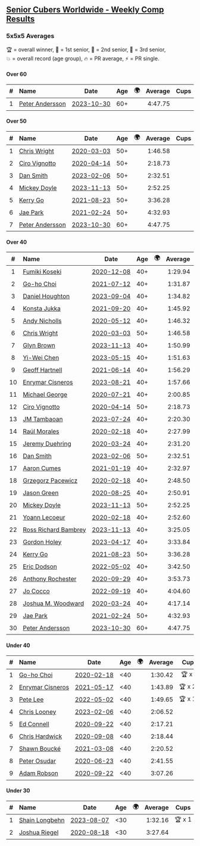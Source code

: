 <style>table {white-space: nowrap;}</style>
<link rel="stylesheet" type="text/css" href="/scw-comp/css/flags.css" />

## [Senior Cubers Worldwide - Weekly Comp Results](/scw-comp/results/)
### 5x5x5 Averages

<span style="white-space: nowrap;">🏆 = overall winner</span>, <span style="white-space: nowrap;">🥇 = 1st senior</span>, <span style="white-space: nowrap;">🥈 = 2nd senior</span>, <span style="white-space: nowrap;">🥉 = 3rd senior</span>, <span style="white-space: nowrap;">💥 = overall record (age group)</span>, <span style="white-space: nowrap;">🔥 = PR average</span>, <span style="white-space: nowrap;">⚡ = PR single</span>.

#### Over 60

| # | Name | Date | Age | 🌍 | Average | Cups | Medals | Achievements | Video |
| :--: | :-- | :--: | :--: | :--: | --: | :--: | :-- | :-- | :-- |
| 1 | [Peter Andersson](../../persons/peter_andersson/555.md) | [2023-10-30](../../results/2023-10-30/555.md) | 60+ | <i class="flag flag-SE" /> | 4:47.75 |  |  | 💥 x 2, 🔥 x 2, ⚡ x 2 | [Desktop](https://www.facebook.com/events/366558396032988/permalink/370587502296744) / [Mobile](https://m.facebook.com/events/366558396032988?view=permalink&id=370587502296744) |

#### Over 50

| # | Name | Date | Age | 🌍 | Average | Cups | Medals | Achievements | Video |
| :--: | :-- | :--: | :--: | :--: | --: | :--: | :-- | :-- | :-- |
| 1 | [Chris Wright](../../persons/chris_wright/555.md) | [2020-03-03](../../results/2020-03-03/555.md) | 50+ | <i class="flag flag-GB" /> | 1:46.58 |  | 🥇 x 1, 🥈 x 3 | 💥 x 3, 🔥 x 1, ⚡ x 3 | [Desktop](https://www.facebook.com/events/2637344919882558/permalink/2639952702955113) / [Mobile](https://m.facebook.com/events/2637344919882558?view=permalink&id=2639952702955113) |
| 2 | [Ciro Vignotto](../../persons/ciro_vignotto/555.md) | [2020-04-14](../../results/2020-04-14/555.md) | 50+ | <i class="flag flag-IT" /> | 2:18.73 |  | 🥈 x 1, 🥉 x 2 | 🔥 x 2, ⚡ x 3 | [Desktop](https://www.facebook.com/events/1400953806773430/permalink/1402097503325727) / [Mobile](https://m.facebook.com/events/1400953806773430?view=permalink&id=1402097503325727) |
| 3 | [Dan Smith](../../persons/dan_smith/555.md) | [2023-02-06](../../results/2023-02-06/555.md) | 50+ | <i class="flag flag-US" /> | 2:32.51 |  | 🥇 x 5, 🥈 x 20, 🥉 x 29 | 💥 x 1, 🔥 x 3, ⚡ x 3 | [Desktop](https://www.facebook.com/events/1884353481903829/permalink/1892350724437438) / [Mobile](https://m.facebook.com/events/1884353481903829?view=permalink&id=1892350724437438) |
| 4 | [Mickey Doyle](../../persons/mickey_doyle/555.md) | [2023-11-13](../../results/2023-11-13/555.md) | 50+ | <i class="flag flag-US" /> | 2:52.25 |  | 🥈 x 3, 🥉 x 12 | 🔥 x 12, ⚡ x 13 | [Desktop](https://www.facebook.com/events/1374628593479428/permalink/1381715059437448) / [Mobile](https://m.facebook.com/events/1374628593479428?view=permalink&id=1381715059437448) |
| 5 | [Kerry Go](../../persons/kerry_go/555.md) | [2021-08-23](../../results/2021-08-23/555.md) | 50+ | <i class="flag flag-US" /> | 3:36.28 |  | 🥉 x 1 | 🔥 x 2, ⚡ x 2 | [Desktop](https://www.facebook.com/events/1108693076205590/permalink/1117856041955960) / [Mobile](https://m.facebook.com/events/1108693076205590?view=permalink&id=1117856041955960) |
| 6 | [Jae Park](../../persons/jae_park/555.md) | [2021-02-24](../../results/2021-02-24/555.md) | 50+ | <i class="flag flag-US" /> | 4:32.93 |  | 🥉 x 4 | 🔥 x 3, ⚡ x 7 | [Desktop](https://www.facebook.com/events/256148192722702/permalink/258882652449256) / [Mobile](https://m.facebook.com/events/256148192722702?view=permalink&id=258882652449256) |
| 7 | [Peter Andersson](../../persons/peter_andersson/555.md) | [2023-10-30](../../results/2023-10-30/555.md) | 60+ | <i class="flag flag-SE" /> | 4:47.75 |  |  | 💥 x 2, 🔥 x 2, ⚡ x 2 | [Desktop](https://www.facebook.com/events/366558396032988/permalink/370587502296744) / [Mobile](https://m.facebook.com/events/366558396032988?view=permalink&id=370587502296744) |

#### Over 40

| # | Name | Date | Age | 🌍 | Average | Cups | Medals | Achievements | Video |
| :--: | :-- | :--: | :--: | :--: | --: | :--: | :-- | :-- | :-- |
| 1 | [Fumiki Koseki](../../persons/fumiki_koseki/555.md) | [2020-12-08](../../results/2020-12-08/555.md) | 40+ | <i class="flag flag-JP" /> | 1:29.94 | 🏆 x 24 | 🥇 x 24 | 💥 x 7, 🔥 x 6, ⚡ x 4 | [Desktop](https://www.facebook.com/events/209111367450307/permalink/213368410357936) / [Mobile](https://m.facebook.com/events/209111367450307?view=permalink&id=213368410357936) |
| 2 | [Go-ho Choi](../../persons/go_ho_choi/555.md) | [2021-07-12](../../results/2021-07-12/555.md) | 40+ | <i class="flag flag-KR" /> | 1:31.87 | 🏆 x 6 | 🥇 x 1 | 💥 x 3, 🔥 x 2, ⚡ x 4 | [Desktop](https://www.facebook.com/events/3019269651530977/permalink/3043705852420690) / [Mobile](https://m.facebook.com/events/3019269651530977?view=permalink&id=3043705852420690) |
| 3 | [Daniel Houghton](../../persons/daniel_houghton/555.md) | [2023-09-04](../../results/2023-09-04/555.md) | 40+ | <i class="flag flag-CH" /> | 1:34.82 | 🏆 x 33 | 🥇 x 35, 🥈 x 2 | 🔥 x 7, ⚡ x 5 | [Desktop](https://www.facebook.com/events/2764998176984627/permalink/2769615426522902) / [Mobile](https://m.facebook.com/events/2764998176984627?view=permalink&id=2769615426522902) |
| 4 | [Konsta Jukka](../../persons/konsta_jukka/555.md) | [2021-09-20](../../results/2021-09-20/555.md) | 40+ | <i class="flag flag-FI" /> | 1:45.92 | 🏆 x 5 | 🥇 x 7, 🥈 x 9 | 🔥 x 6, ⚡ x 4 | [Desktop](https://www.facebook.com/events/4223726381008841/permalink/4267613246620154) / [Mobile](https://m.facebook.com/events/4223726381008841?view=permalink&id=4267613246620154) |
| 5 | [Andy Nicholls](../../persons/andy_nicholls/555.md) | [2020-05-12](../../results/2020-05-12/555.md) | 40+ | <i class="flag flag-GB" /> | 1:46.32 | 🏆 x 12 | 🥇 x 14, 🥈 x 2 | 💥 x 3, 🔥 x 2, ⚡ x 3 | [Desktop](https://www.facebook.com/events/276138643524223/permalink/276779116793509) / [Mobile](https://m.facebook.com/events/276138643524223?view=permalink&id=276779116793509) |
| 6 | [Chris Wright](../../persons/chris_wright/555.md) | [2020-03-03](../../results/2020-03-03/555.md) | 50+ | <i class="flag flag-GB" /> | 1:46.58 |  | 🥇 x 1, 🥈 x 3 | 💥 x 3, 🔥 x 1, ⚡ x 3 | [Desktop](https://www.facebook.com/events/2637344919882558/permalink/2639952702955113) / [Mobile](https://m.facebook.com/events/2637344919882558?view=permalink&id=2639952702955113) |
| 7 | [Glyn Brown](../../persons/glyn_brown/555.md) | [2023-11-13](../../results/2023-11-13/555.md) | 40+ | <i class="flag flag-GB" /> | 1:50.99 | 🏆 x 1 | 🥇 x 2, 🥈 x 12, 🥉 x 3 | 🔥 x 6, ⚡ x 5 | [Desktop](https://www.facebook.com/events/1374628593479428/permalink/1380188206256800) / [Mobile](https://m.facebook.com/events/1374628593479428?view=permalink&id=1380188206256800) |
| 8 | [Yi-Wei Chen](../../persons/yi_wei_chen/555.md) | [2023-05-15](../../results/2023-05-15/555.md) | 40+ | <i class="flag flag-TW" /> | 1:51.63 | 🏆 x 2 | 🥇 x 4, 🥈 x 18, 🥉 x 14 | 🔥 x 21, ⚡ x 20 | [Desktop](https://www.facebook.com/events/201773726045437/permalink/203539045868905) / [Mobile](https://m.facebook.com/events/201773726045437?view=permalink&id=203539045868905) |
| 9 | [Geoff Hartnell](../../persons/geoff_hartnell/555.md) | [2021-06-14](../../results/2021-06-14/555.md) | 40+ | <i class="flag flag-GB" /> | 1:56.29 | 🏆 x 2 | 🥇 x 17, 🥈 x 30, 🥉 x 7 | 🔥 x 7, ⚡ x 5 | [Desktop](https://www.facebook.com/557281693/videos/10159715570101694) / [Mobile](https://m.facebook.com/557281693/videos/10159715570101694) |
| 10 | [Enrymar Cisneros](../../persons/enrymar_cisneros/555.md) | [2023-08-21](../../results/2023-08-21/555.md) | 40+ | <i class="flag flag-VE" /> | 1:57.66 | 🏆 x 21 | 🥈 x 1 | 🔥 x 9, ⚡ x 9 | [Desktop](https://www.facebook.com/events/605466225085334/permalink/608408684791088) / [Mobile](https://m.facebook.com/events/605466225085334?view=permalink&id=608408684791088) |
| 11 | [Michael George](../../persons/michael_george/555.md) | [2020-07-21](../../results/2020-07-21/555.md) | 40+ | <i class="flag flag-GB" /> | 2:00.85 | 🏆 x 1 | 🥇 x 2, 🥈 x 4, 🥉 x 9 | 🔥 x 5, ⚡ x 5 | [Desktop](https://www.facebook.com/michael.george.545/videos/10214016542247959) / [Mobile](https://m.facebook.com/michael.george.545/videos/10214016542247959) |
| 12 | [Ciro Vignotto](../../persons/ciro_vignotto/555.md) | [2020-04-14](../../results/2020-04-14/555.md) | 50+ | <i class="flag flag-IT" /> | 2:18.73 |  | 🥈 x 1, 🥉 x 2 | 🔥 x 2, ⚡ x 3 | [Desktop](https://www.facebook.com/events/1400953806773430/permalink/1402097503325727) / [Mobile](https://m.facebook.com/events/1400953806773430?view=permalink&id=1402097503325727) |
| 13 | [JM Tambaoan](../../persons/jm_tambaoan/555.md) | [2023-07-24](../../results/2023-07-24/555.md) | 40+ | <i class="flag flag-PH" /> | 2:20.30 | 🏆 x 2 | 🥇 x 6, 🥈 x 9, 🥉 x 12 | 🔥 x 12, ⚡ x 10 | [Desktop](https://www.facebook.com/events/3448294872104342/permalink/3456262401307589) / [Mobile](https://m.facebook.com/events/3448294872104342?view=permalink&id=3456262401307589) |
| 14 | [Raúl Morales](../../persons/raul_morales/555.md) | [2020-02-18](../../results/2020-02-18/555.md) | 40+ | <i class="flag flag-ES" /> | 2:27.99 |  |  | 🔥 x 1, ⚡ x 1 | |
| 15 | [Jeremy Duehring](../../persons/jeremy_duehring/555.md) | [2020-03-24](../../results/2020-03-24/555.md) | 40+ | <i class="flag flag-US" /> | 2:31.20 |  |  | 🔥 x 1, ⚡ x 1 | [Desktop](https://www.facebook.com/events/5078365835514885/permalink/5082560948428707) / [Mobile](https://m.facebook.com/events/5078365835514885?view=permalink&id=5082560948428707) |
| 16 | [Dan Smith](../../persons/dan_smith/555.md) | [2023-02-06](../../results/2023-02-06/555.md) | 50+ | <i class="flag flag-US" /> | 2:32.51 |  | 🥇 x 5, 🥈 x 20, 🥉 x 29 | 💥 x 1, 🔥 x 3, ⚡ x 3 | [Desktop](https://www.facebook.com/events/1884353481903829/permalink/1892350724437438) / [Mobile](https://m.facebook.com/events/1884353481903829?view=permalink&id=1892350724437438) |
| 17 | [Aaron Cumes](../../persons/aaron_cumes/555.md) | [2021-01-19](../../results/2021-01-19/555.md) | 40+ | <i class="flag flag-GB" /> | 2:32.97 |  | 🥉 x 3 | 🔥 x 4, ⚡ x 3 | [Desktop](https://www.facebook.com/events/801984480354340/permalink/804512616768193) / [Mobile](https://m.facebook.com/events/801984480354340?view=permalink&id=804512616768193) |
| 18 | [Grzegorz Pacewicz](../../persons/grzegorz_pacewicz/555.md) | [2020-02-18](../../results/2020-02-18/555.md) | 40+ | <i class="flag flag-PL" /> | 2:48.50 |  |  | 🔥 x 1, ⚡ x 1 | |
| 19 | [Jason Green](../../persons/jason_green/555.md) | [2020-08-25](../../results/2020-08-25/555.md) | 40+ | <i class="flag flag-US" /> | 2:50.91 |  | 🥈 x 1 | 🔥 x 2, ⚡ x 2 | [Desktop](https://www.facebook.com/jasongreenbowler/videos/10163944661080425) / [Mobile](https://m.facebook.com/jasongreenbowler/videos/10163944661080425) |
| 20 | [Mickey Doyle](../../persons/mickey_doyle/555.md) | [2023-11-13](../../results/2023-11-13/555.md) | 50+ | <i class="flag flag-US" /> | 2:52.25 |  | 🥈 x 3, 🥉 x 12 | 🔥 x 12, ⚡ x 13 | [Desktop](https://www.facebook.com/events/1374628593479428/permalink/1381715059437448) / [Mobile](https://m.facebook.com/events/1374628593479428?view=permalink&id=1381715059437448) |
| 21 | [Yoann Lecoeur](../../persons/yoann_lecoeur/555.md) | [2020-02-18](../../results/2020-02-18/555.md) | 40+ | <i class="flag flag-FR" /> | 2:52.60 |  |  | 🔥 x 1, ⚡ x 1 | [Desktop](https://www.facebook.com/events/538921670053895/permalink/541223923157003) / [Mobile](https://m.facebook.com/events/538921670053895?view=permalink&id=541223923157003) |
| 22 | [Ross Richard Bambrey](../../persons/ross_richard_bambrey/555.md) | [2023-11-13](../../results/2023-11-13/555.md) | 40+ | <i class="flag flag-GB" /> | 3:25.05 |  |  | 🔥 x 2, ⚡ x 2 | [Desktop](https://www.facebook.com/536706331/videos/231044443206337) / [Mobile](https://m.facebook.com/536706331/videos/231044443206337) |
| 23 | [Gordon Holey](../../persons/gordon_holey/555.md) | [2023-04-17](../../results/2023-04-17/555.md) | 40+ | <i class="flag flag-US" /> | 3:33.84 |  |  | 🔥 x 3, ⚡ x 3 | [Desktop](https://www.facebook.com/766997877/videos/1167380787342997) / [Mobile](https://m.facebook.com/766997877/videos/1167380787342997) |
| 24 | [Kerry Go](../../persons/kerry_go/555.md) | [2021-08-23](../../results/2021-08-23/555.md) | 50+ | <i class="flag flag-US" /> | 3:36.28 |  | 🥉 x 1 | 🔥 x 2, ⚡ x 2 | [Desktop](https://www.facebook.com/events/1108693076205590/permalink/1117856041955960) / [Mobile](https://m.facebook.com/events/1108693076205590?view=permalink&id=1117856041955960) |
| 25 | [Eric Dodson](../../persons/eric_dodson/555.md) | [2022-05-02](../../results/2022-05-02/555.md) | 40+ | <i class="flag flag-US" /> | 3:42.50 |  | 🥉 x 2 | 🔥 x 2, ⚡ x 1 | [Desktop](https://www.facebook.com/events/766988371376362/permalink/776340127107853) / [Mobile](https://m.facebook.com/events/766988371376362?view=permalink&id=776340127107853) |
| 26 | [Anthony Rochester](../../persons/anthony_rochester/555.md) | [2020-09-29](../../results/2020-09-29/555.md) | 40+ | <i class="flag flag-AU" /> | 3:53.73 |  |  | 🔥 x 1, ⚡ x 1 | [Desktop](https://www.facebook.com/events/427181104911253/permalink/430348604594503) / [Mobile](https://m.facebook.com/events/427181104911253?view=permalink&id=430348604594503) |
| 27 | [Jo Cocco](../../persons/jo_cocco/555.md) | [2022-09-19](../../results/2022-09-19/555.md) | 40+ | <i class="flag flag-GB" /> | 4:04.60 |  | 🥉 x 1 | 🔥 x 2, ⚡ x 3 | [Desktop](https://www.facebook.com/JoCocco/videos/398485692303785) / [Mobile](https://m.facebook.com/JoCocco/videos/398485692303785) |
| 28 | [Joshua M. Woodward](../../persons/joshua_m_woodward/555.md) | [2020-03-24](../../results/2020-03-24/555.md) | 40+ | <i class="flag flag-US" /> | 4:17.14 |  |  | 🔥 x 1, ⚡ x 1 | [Desktop](https://www.facebook.com/events/5078365835514885/permalink/5101597413191727) / [Mobile](https://m.facebook.com/events/5078365835514885?view=permalink&id=5101597413191727) |
| 29 | [Jae Park](../../persons/jae_park/555.md) | [2021-02-24](../../results/2021-02-24/555.md) | 50+ | <i class="flag flag-US" /> | 4:32.93 |  | 🥉 x 4 | 🔥 x 3, ⚡ x 7 | [Desktop](https://www.facebook.com/events/256148192722702/permalink/258882652449256) / [Mobile](https://m.facebook.com/events/256148192722702?view=permalink&id=258882652449256) |
| 30 | [Peter Andersson](../../persons/peter_andersson/555.md) | [2023-10-30](../../results/2023-10-30/555.md) | 60+ | <i class="flag flag-SE" /> | 4:47.75 |  |  | 💥 x 2, 🔥 x 2, ⚡ x 2 | [Desktop](https://www.facebook.com/events/366558396032988/permalink/370587502296744) / [Mobile](https://m.facebook.com/events/366558396032988?view=permalink&id=370587502296744) |

#### Under 40

| # | Name | Date | Age | 🌍 | Average | Cups | Medals | Achievements | Video |
| :--: | :-- | :--: | :--: | :--: | --: | :--: | :-- | :-- | :-- |
| 1 | [Go-ho Choi](../../persons/go_ho_choi/555.md) | [2020-02-18](../../results/2020-02-18/555.md) | <40 | <i class="flag flag-KR" /> | 1:30.42 | 🏆 x 6 | 🥇 x 1 | 💥 x 3, 🔥 x 2, ⚡ x 4 | [Desktop](https://www.facebook.com/events/538921670053895/permalink/539081640037898) / [Mobile](https://m.facebook.com/events/538921670053895?view=permalink&id=539081640037898) |
| 2 | [Enrymar Cisneros](../../persons/enrymar_cisneros/555.md) | [2021-05-17](../../results/2021-05-17/555.md) | <40 | <i class="flag flag-VE" /> | 1:43.89 | 🏆 x 21 | 🥈 x 1 | 🔥 x 9, ⚡ x 9 | [Desktop](https://www.facebook.com/events/373354890741855/permalink/379303140147030) / [Mobile](https://m.facebook.com/events/373354890741855?view=permalink&id=379303140147030) |
| 3 | [Pete Lee](../../persons/pete_lee/555.md) | [2022-05-02](../../results/2022-05-02/555.md) | <40 | <i class="flag flag-GB" /> | 1:49.65 | 🏆 x 12 |  | 🔥 x 16, ⚡ x 10 | [Desktop](https://www.facebook.com/events/766988371376362/permalink/772112744197258) / [Mobile](https://m.facebook.com/events/766988371376362?view=permalink&id=772112744197258) |
| 4 | [Chris Looney](../../persons/chris_looney/555.md) | [2023-02-06](../../results/2023-02-06/555.md) | <40 | <i class="flag flag-US" /> | 2:06.52 |  |  | 🔥 x 6, ⚡ x 7 | [Desktop](https://www.facebook.com/chris.looney/videos/903625874096184) / [Mobile](https://m.facebook.com/chris.looney/videos/903625874096184) |
| 5 | [Ed Connell](../../persons/ed_connell/555.md) | [2020-09-22](../../results/2020-09-22/555.md) | <40 | <i class="flag flag-IE" /> | 2:17.21 |  |  | 🔥 x 5, ⚡ x 6 | [Desktop](https://www.facebook.com/events/342541897161786/permalink/346210916794884) / [Mobile](https://m.facebook.com/events/342541897161786?view=permalink&id=346210916794884) |
| 6 | [Chris Hardwick](../../persons/chris_hardwick/555.md) | [2020-09-08](../../results/2020-09-08/555.md) | <40 | <i class="flag flag-US" /> | 2:18.44 |  |  | 🔥 x 2, ⚡ x 3 | [Desktop](https://www.facebook.com/events/342884623427933/permalink/347714566278272) / [Mobile](https://m.facebook.com/events/342884623427933?view=permalink&id=347714566278272) |
| 7 | [Shawn Boucké](../../persons/shawn_boucke/555.md) | [2021-03-08](../../results/2021-03-08/555.md) | <40 | <i class="flag flag-US" /> | 2:20.52 |  |  | 🔥 x 1, ⚡ x 1 | [Desktop](https://www.facebook.com/events/161142189072151/permalink/163133008873069) / [Mobile](https://m.facebook.com/events/161142189072151?view=permalink&id=163133008873069) |
| 8 | [Peter Osudar](../../persons/peter_osudar/555.md) | [2020-06-23](../../results/2020-06-23/555.md) | <40 | <i class="flag flag-CA" /> | 2:41.55 |  |  | 🔥 x 1, ⚡ x 1 | [Desktop](https://www.facebook.com/events/268636114456043/permalink/276010010385320) / [Mobile](https://m.facebook.com/events/268636114456043?view=permalink&id=276010010385320) |
| 9 | [Adam Robson](../../persons/adam_robson/555.md) | [2020-09-22](../../results/2020-09-22/555.md) | <40 | <i class="flag flag-GB" /> | 3:07.26 |  |  | 🔥 x 2, ⚡ x 3 | [Desktop](https://www.facebook.com/100005428097972/videos/1476586795865576) / [Mobile](https://m.facebook.com/100005428097972/videos/1476586795865576) |

#### Under 30

| # | Name | Date | Age | 🌍 | Average | Cups | Medals | Achievements | Video |
| :--: | :-- | :--: | :--: | :--: | --: | :--: | :-- | :-- | :-- |
| 1 | [Shain Longbehn](../../persons/shain_longbehn/555.md) | [2023-08-07](../../results/2023-08-07/555.md) | <30 | <i class="flag flag-US" /> | 1:32.16 | 🏆 x 1 |  | 🔥 x 1, ⚡ x 1 | [Desktop](https://www.facebook.com/100053353548923/videos/107930859068927) / [Mobile](https://m.facebook.com/100053353548923/videos/107930859068927) |
| 2 | [Joshua Riegel](../../persons/joshua_riegel/555.md) | [2020-08-18](../../results/2020-08-18/555.md) | <30 | <i class="flag flag-US" /> | 3:27.64 |  |  | 🔥 x 3, ⚡ x 3 | [Desktop](https://www.facebook.com/events/3231806576868309/permalink/3239487379433562) / [Mobile](https://m.facebook.com/events/3231806576868309?view=permalink&id=3239487379433562) |


<!-- Global site tag (gtag.js) - Google Analytics -->
<script async src="https://www.googletagmanager.com/gtag/js?id=UA-86348435-3"></script>
<script>window.dataLayer = window.dataLayer || []; function gtag() {dataLayer.push(arguments);} gtag('js', new Date()); gtag('config', 'UA-86348435-3');</script>

